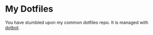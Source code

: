 # My Dotfiles

You have stumbled upon my common dotfiles repo.
It is managed with [dotbot](https://github.com/anishathalye/dotbot/).
